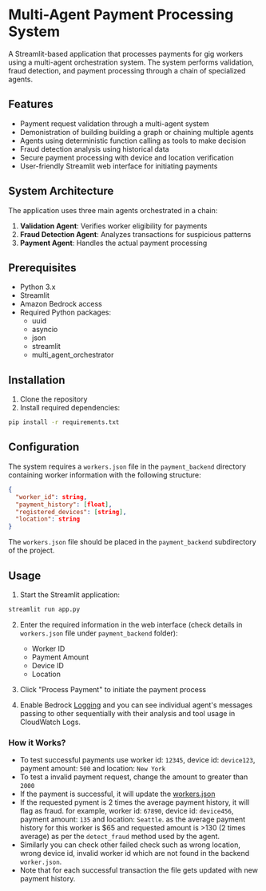 # Multi-Agent Payment Processing System

A Streamlit-based application that processes payments for gig workers using a multi-agent orchestration system. The system performs validation, fraud detection, and payment processing through a chain of specialized agents.

## Features

- Payment request validation through a multi-agent system
- Demonistration of building building a graph or chaining multiple agents
- Agents using deterministic function calling as tools to make decision
- Fraud detection analysis using historical data
- Secure payment processing with device and location verification
- User-friendly Streamlit web interface for initiating payments

## System Architecture

The application uses three main agents orchestrated in a chain:

1. **Validation Agent**: Verifies worker eligibility for payments
2. **Fraud Detection Agent**: Analyzes transactions for suspicious patterns
3. **Payment Agent**: Handles the actual payment processing

## Prerequisites

- Python 3.x
- Streamlit
- Amazon Bedrock access
- Required Python packages:
  - uuid
  - asyncio
  - json
  - streamlit
  - multi_agent_orchestrator
## Installation

1. Clone the repository
2. Install required dependencies:
```bash
pip install -r requirements.txt
```

## Configuration

The system requires a `workers.json` file in the `payment_backend` directory containing worker information with the following structure:

```json
{
  "worker_id": string,
  "payment_history": [float],
  "registered_devices": [string],
  "location": string
}
```

The `workers.json` file should be placed in the `payment_backend` subdirectory of the project.

## Usage

1. Start the Streamlit application:
```bash
streamlit run app.py
```

2. Enter the required information in the web interface (check details in `workers.json` file under `payment_backend` folder):
   - Worker ID
   - Payment Amount
   - Device ID
   - Location

3. Click "Process Payment" to initiate the payment process

4. Enable Bedrock [Logging](https://community.aws/content/2kkmm6q5ae1AruqcgHADjNl1Zx0/monitoring-foundation-models-with-amazon-cloudwatch) and you can see individual agent's messages passing to other sequentially with their analysis and tool usage in CloudWatch Logs.

### How it Works?
- To test successful payments use worker id: `12345`, device id: `device123`, payment amount: `500` and location: `New York`
- To test a invalid payment request, change the amount to greater than `2000`
- If the payment is successful, it will update the [workers.json](./payment_backend/workers.json)
- If the requested pyment is 2 times the average payment history, it will flag as fraud. for example, worker id: `67890`, device id: `device456`, payment amount: `135` and location: `Seattle`. as the average payment history for this worker is $65 and requested amount is >130 (2 times average) as per the `detect_fraud` method used by the agent.
- Similarly you can check other failed check such as wrong location, wrong device id, invalid worker id which are not found in the backend `worker.json`.
- Note that for each successful transaction the file gets updated with new payment history.